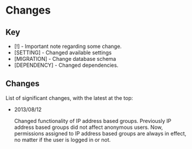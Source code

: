 Changes
=======

Key
---

  * [!] - Important note regarding some change.
  * [SETTING] - Changed available settings
  * [MIGRATION] - Change database schema
  * [DEPENDENCY] - Changed dependencies.

Changes
-------

List of significant changes, with the latest at the top:

  * 2013/08/12

    Changed functionality of IP address based groups.  Previously IP address
    based groups did not affect anonymous users.  Now, permissions assigned to
    IP address based groups are always in effect, no matter if the user is
    logged in or not.
